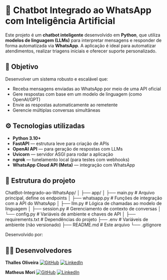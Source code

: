 # 🤖 Chatbot Integrado ao WhatsApp com Inteligência Artificial

Este projeto é um **chatbot inteligente** desenvolvido em **Python**, que utiliza **modelos de linguagem (LLMs)** para interpretar mensagens e responder de forma automatizada via **WhatsApp**. A aplicação é ideal para automatizar atendimentos, realizar triagens iniciais e oferecer suporte personalizado.

## 📌 Objetivo

Desenvolver um sistema robusto e escalável que:
- Receba mensagens enviadas ao WhatsApp por meio de uma API oficial
- Gere respostas com base em um modelo de linguagem (como OpenAI/GPT)
- Envie as respostas automaticamente ao remetente
- Gerencie múltiplas conversas simultâneas

## ⚙️ Tecnologias utilizadas

- **Python 3.10+**
- **FastAPI** — estrutura leve para criação de APIs
- **OpenAI API** — para geração de respostas com LLMs
- **Uvicorn** — servidor ASGI para rodar a aplicação
- **ngrok** — tunelamento local (para testes com webhooks)
- **WhatsApp Cloud API (Meta)** — integração com WhatsApp

## 📁 Estrutura do projeto
ChatBot-Integrado-ao-WhatsApp/
│
├── app/
│ ├── main.py # Arquivo principal, define os endpoints
│ ├── whatsapp.py # Funções de integração com a API do WhatsApp
│ ├── llm.py # Lógica de chamadas ao modelo de linguagem
│ ├── session.py # Gerenciamento de contexto de conversas
│ └── config.py # Variáveis de ambiente e chaves de API
│
├── requirements.txt # Dependências do projeto
├── .env # Variáveis de ambiente (não versionado)
├── README.md # Este arquivo
└── .gitignore

Desenvolvido por: 
## 👨‍💻 Desenvolvedores

**Thalles Oliveira**  [![GitHub](https://img.shields.io/badge/-000000?style=flat-square&logo=github)](https://github.com/thallescunhadeoliveira) [![LinkedIn](https://img.shields.io/badge/-in-0A66C2?style=flat-square&logo=linkedin&logoColor=white)](https://www.linkedin.com/in/thalles-cunha-de-oliveira/)

**Matheus Mori**      [![GitHub](https://img.shields.io/badge/-000000?style=flat-square&logo=github)](https://github.com/mori-mkm) [![LinkedIn](https://img.shields.io/badge/-in-0A66C2?style=flat-square&logo=linkedin&logoColor=white)](https://www.linkedin.com/in/matheus-mori/)

